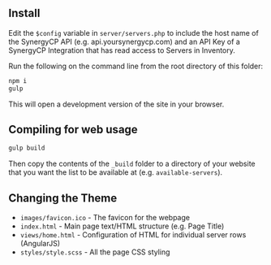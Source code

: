 ## Install

Edit the `$config` variable in `server/servers.php` to include the host name of the SynergyCP API (e.g. api.yoursynergycp.com) and an API Key of a SynergyCP Integration that has read access to Servers in Inventory.

Run the following on the command line from the root directory of this folder:
```bash
npm i
gulp
```

This will open a development version of the site in your browser.

## Compiling for web usage
```bash
gulp build
```

Then copy the contents of the `_build` folder to a directory of your website that you want the list to be available at (e.g. `available-servers`). 

## Changing the Theme

- `images/favicon.ico` - The favicon for the webpage
- `index.html` - Main page text/HTML structure (e.g. Page Title)
- `views/home.html` - Configuration of HTML for individual server rows (AngularJS)
- `styles/style.scss` - All the page CSS styling
